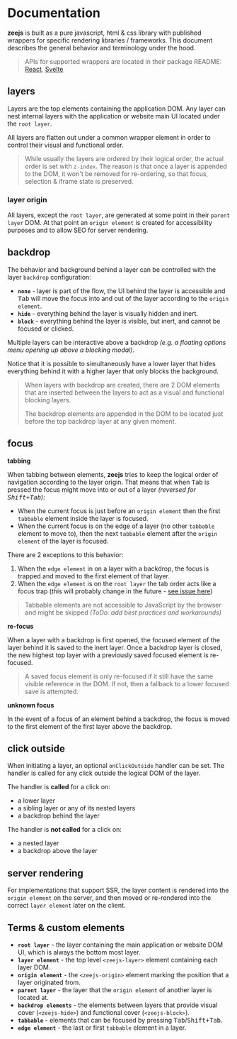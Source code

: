 # Documentation

**zeejs** is built as a pure javascript, html & css library with published wrappers for specific rendering libraries / frameworks. This document describes the general behavior and terminology under the hood.

> APIs for supported wrappers are located in their package README: [React](https://www.github.com/idoros/zeejs/packages/react), [Svelte](https://www.github.com/idoros/zeejs/packages/svelte)

## layers

Layers are the top elements containing the application DOM. Any layer can nest internal layers with the application or website main UI located under the `root layer`.

All layers are flatten out under a common wrapper element in order to control their visual and functional order.

> While usually the layers are ordered by their logical order, the actual order is set with `z-index`. The reason is that once a layer is appended to the DOM, it won't be removed for re-ordering, so that focus, selection & iframe state is preserved.

### layer origin

All layers, except the `root layer`, are generated at some point in their `parent layer` DOM. At that point an `origin element` is created for accessibility purposes and to allow SEO for server rendering.

## backdrop

The behavior and background behind a layer can be controlled with the layer `backdrop` configuration:

-   **`none`** - layer is part of the flow, the UI behind the layer is accessible and <kbd>Tab</kbd> will move the focus into and out of the layer according to the `origin element`.
-   **`hide`** - everything behind the layer is visually hidden and inert.
-   **`block`** - everything behind the layer is visible, but inert, and cannot be focused or clicked.

Multiple layers can be interactive above a backdrop _(e.g. a floating options menu opening up above a blocking modal)_.

Notice that it is possible to simultaneously have a lower layer that hides everything behind it with a higher layer that only blocks the background.

> When layers with backdrop are created, there are 2 DOM elements that are inserted between the layers to act as a visual and functional blocking layers.
>
> The backdrop elements are appended in the DOM to be located just before the top backdrop layer at any given moment.

## focus

**tabbing**

When tabbing between elements, **zeejs** tries to keep the logical order of navigation according to the layer origin. That means that when <kbd>Tab</kbd> is pressed the focus might move into or out of a layer _(reversed for <kbd>Shift+Tab</kbd>)_:

-   When the current focus is just before an `origin element` then the first `tabbable` element inside the layer is focused.
-   When the current focus is on the edge of a layer (no other `tabbable` element to move to), then the next `tabbable` element after the `origin element` of the layer is focused.

There are 2 exceptions to this behavior:

1. When the `edge element` in on a layer with a backdrop, the focus is trapped and moved to the first element of that layer.
2. When the `edge element` is on the `root layer` the tab order acts like a focus trap (this will probably change in the future - [see issue here](https://github.com/idoros/zeejs/issues/11))

> Tabbable elements are not accessible to JavaScript by the browser and might be skipped _(ToDo: add best practices and workarounds)_

**re-focus**

When a layer with a backdrop is first opened, the focused element of the layer behind it is saved to the inert layer. Once a backdrop layer is closed, the new highest top layer with a previously saved focused element is re-focused.

> A saved focus element is only re-focused if it still have the same visible reference in the DOM. If not, then a fallback to a lower focused save is attempted.

**unknown focus**

In the event of a focus of an element behind a backdrop, the focus is moved to the first element of the first layer above the backdrop.

## click outside

When initiating a layer, an optional `onClickOutside` handler can be set. The handler is called for any click outside the logical DOM of the layer.

The handler is **called** for a click on:

-   a lower layer
-   a sibling layer or any of its nested layers
-   a backdrop behind the layer

The handler is **not called** for a click on:

-   a nested layer
-   a backdrop above the layer

## server rendering

For implementations that support SSR, the layer content is rendered into the `origin element` on the server, and then moved or re-rendered into the correct `layer element` later on the client.

## Terms & custom elements

-   **`root layer`** - the layer containing the main application or website DOM UI, which is always the bottom most layer.
-   **`layer element`** - the top level `<zeejs-layer>` element containing each layer DOM.
-   **`origin element`** - the `<zeejs-origin>` element marking the position that a layer originated from.
-   **`parent layer`** - the layer that the `origin element` of another layer is located at.
-   **`backdrop elements`** - the elements between layers that provide visual cover (`<zeejs-hide>`) and functional cover (`<zeejs-block>`).
-   **`tabbable`** - elements that can be focused by pressing <kbd>Tab</kbd>/<kbd>Shift+Tab</kbd>.
-   **`edge element`** - the last or first `tabbable` element in a layer.
